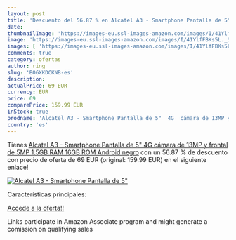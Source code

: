 ```yaml
---
layout: post
title: 'Descuento del 56.87 % en Alcatel A3 - Smartphone Pantalla de 5"  '
date: 
thumbnailImage: 'https://images-eu.ssl-images-amazon.com/images/I/41YlfFBKs5L._SL200_.jpg'
image: 'https://images-eu.ssl-images-amazon.com/images/I/41YlfFBKs5L._SL200_.jpg'
images: [ 'https://images-eu.ssl-images-amazon.com/images/I/41YlfFBKs5L._SL200_.jpg' ]
comments: true
category: ofertas
author: ring
slug: 'B06XKDCKNB-es'
description:
actualPrice: 69 EUR
currency: EUR
price: 69
comparePrice: 159.99 EUR
inStock: true
prodname: 'Alcatel A3 - Smartphone Pantalla de 5"  4G  cámara de 13MP y frontal de 5MP  1.5GB RAM  16GB ROM  Android   negro'
country: 'es'
---
```


Tienes [Alcatel A3 - Smartphone Pantalla de 5"  4G  cámara de 13MP y frontal de 5MP  1.5GB RAM  16GB ROM  Android   negro](https://www.amazon.es/dp/B06XKDCKNB/?tag=tolees-21) con un 56.87 % de descuento con precio de oferta de 69 EUR (original: 159.99 EUR) en el siguiente enlace!

[![Alcatel A3 - Smartphone Pantalla de 5"  ](https://images-eu.ssl-images-amazon.com/images/I/41YlfFBKs5L._SL200_.jpg)](https://www.amazon.es/dp/B06XKDCKNB/?tag=tolees-21)

Características principales:


[Accede a la oferta!!](https://www.amazon.es/dp/B06XKDCKNB/?tag=tolees-21)

Links participate in Amazon Associate program and might generate a comission on qualifying sales


